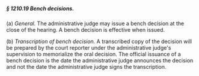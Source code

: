 ##### § 1210.19 Bench decisions. #####

(a) *General.* The administrative judge may issue a bench decision at the close of the hearing. A bench decision is effective when issued.

(b) *Transcription of bench decision.* A transcribed copy of the decision will be prepared by the court reporter under the administrative judge's supervision to memorialize the oral decision. The official issuance of a bench decision is the date the administrative judge announces the decision and not the date the administrative judge signs the transcription.